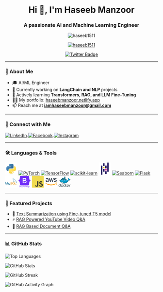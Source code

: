 <h1 align="center">Hi 👋, I'm Haseeb Manzoor</h1>
<h3 align="center">A passionate AI and Machine Learning Engineer</h3>

<p align="center">
  <img src="https://komarev.com/ghpvc/?username=haseeb1511&label=Profile%20views&color=0e75b6&style=flat" alt="haseeb1511" />
</p>

<p align="center">
  <a href="https://github.com/ryo-ma/github-profile-trophy">
    <img src="https://github-profile-trophy.vercel.app/?username=haseeb1511&theme=onedark" alt="haseeb1511" />
  </a>
</p>

<p align="center">
  <a href="https://twitter.com/haseebmanzoor_" target="_blank">
    <img src="https://img.shields.io/twitter/follow/haseebmanzoor_?logo=twitter&style=for-the-badge" alt="Twitter Badge" />
  </a>
</p>

---

### 🚀 About Me

- 🎓 AI/ML Engineer  
- 🔭 Currently working on **LangChain and NLP** projects  
- 🌱 Actively learning **Transformers, RAG, and LLM Fine-Tuning**  
- 👨‍💻 My portfolio: [haseebmanzoor.netlify.app](https://haseebmanzoor.netlify.app)  
- 📫 Reach me at **iamhaseebmanzoor@gmail.com**

---

### 🔗 Connect with Me

<p align="left">
  <a href="https://linkedin.com/in/haseebmanzoor" target="_blank">
    <img align="center" src="https://raw.githubusercontent.com/rahuldkjain/github-profile-readme-generator/master/src/images/icons/Social/linked-in-alt.svg" alt="LinkedIn" height="30" width="40" />
  </a>
  <a href="https://facebook.com/haseebmanzoor" target="_blank">
    <img align="center" src="https://raw.githubusercontent.com/rahuldkjain/github-profile-readme-generator/master/src/images/icons/Social/facebook.svg" alt="Facebook" height="30" width="40" />
  </a>
  <a href="https://instagram.com/haseebmanzoor_" target="_blank">
    <img align="center" src="https://raw.githubusercontent.com/rahuldkjain/github-profile-readme-generator/master/src/images/icons/Social/instagram.svg" alt="Instagram" height="30" width="40" />
  </a>
</p>

---

### 🛠️ Languages & Tools

<p align="left">
  <a href="https://www.python.org" target="_blank"><img src="https://raw.githubusercontent.com/devicons/devicon/master/icons/python/python-original.svg" alt="Python" width="40" height="40"/></a>
  <a href="https://pytorch.org/" target="_blank"><img src="https://www.vectorlogo.zone/logos/pytorch/pytorch-icon.svg" alt="PyTorch" width="40" height="40"/></a>
  <a href="https://www.tensorflow.org" target="_blank"><img src="https://www.vectorlogo.zone/logos/tensorflow/tensorflow-icon.svg" alt="TensorFlow" width="40" height="40"/></a>
  <a href="https://scikit-learn.org/" target="_blank"><img src="https://upload.wikimedia.org/wikipedia/commons/0/05/Scikit_learn_logo_small.svg" alt="scikit-learn" width="40" height="40"/></a>
  <a href="https://pandas.pydata.org/" target="_blank"><img src="https://raw.githubusercontent.com/devicons/devicon/2ae2a900d2f041da66e950e4d48052658d850630/icons/pandas/pandas-original.svg" alt="Pandas" width="40" height="40"/></a>
  <a href="https://seaborn.pydata.org/" target="_blank"><img src="https://seaborn.pydata.org/_images/logo-mark-lightbg.svg" alt="Seaborn" width="40" height="40"/></a>
  <a href="https://flask.palletsprojects.com/" target="_blank"><img src="https://www.vectorlogo.zone/logos/pocoo_flask/pocoo_flask-icon.svg" alt="Flask" width="40" height="40"/></a>
  <a href="https://www.mysql.com/" target="_blank"><img src="https://raw.githubusercontent.com/devicons/devicon/master/icons/mysql/mysql-original-wordmark.svg" alt="MySQL" width="40" height="40"/></a>
  <a href="https://getbootstrap.com" target="_blank"><img src="https://raw.githubusercontent.com/devicons/devicon/master/icons/bootstrap/bootstrap-plain-wordmark.svg" alt="Bootstrap" width="40" height="40"/></a>
  <a href="https://developer.mozilla.org/en-US/docs/Web/JavaScript" target="_blank"><img src="https://raw.githubusercontent.com/devicons/devicon/master/icons/javascript/javascript-original.svg" alt="JavaScript" width="40" height="40"/></a>
  <a href="https://aws.amazon.com" target="_blank"><img src="https://raw.githubusercontent.com/devicons/devicon/master/icons/amazonwebservices/amazonwebservices-original-wordmark.svg" alt="AWS" width="40" height="40"/></a>
  <a href="https://www.docker.com/" target="_blank"><img src="https://raw.githubusercontent.com/devicons/devicon/master/icons/docker/docker-original-wordmark.svg" alt="Docker" width="40" height="40"/></a>
</p>

---

### 📌 Featured Projects

- 🤖 [Text Summarization using Fine-tuned T5 model](https://github.com/Haseeb1511/Text_summarization-UsingT5-Finetuned-.git)
- ⚡ [RAG Powered YouTube Video Q&A](https://github.com/Haseeb1511/RAG_Youtube_QA)
- 🔎 [RAG Based Document Q&A](https://github.com/Haseeb1511/Document_Q-A_RAG_BASE.git)

---

### 📊 GitHub Stats

<p align="left">
  <img src="https://github-readme-stats.vercel.app/api/top-langs?username=haseeb1511&show_icons=true&locale=en&layout=compact" alt="Top Languages" />
</p>

<p align="left">
  <img src="https://github-readme-stats.vercel.app/api?username=haseeb1511&show_icons=true&locale=en" alt="GitHub Stats" />
</p>

<p align="left">
  <img src="https://github-readme-streak-stats.herokuapp.com/?user=haseeb1511" alt="GitHub Streak" />
</p>

<p align="left">
  <img src="https://github-readme-activity-graph.cyclic.app/graph?username=haseeb1511&theme=dracula" alt="GitHub Activity Graph" />
</p>
